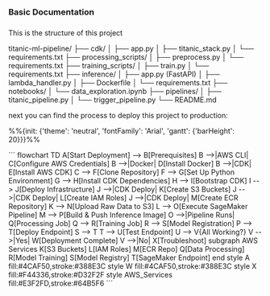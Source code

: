 ### Basic Documentation
###
This is the structure of this project

titanic-ml-pipeline/
├── cdk/
│   ├── app.py
│   ├── titanic_stack.py
│   └── requirements.txt
├── processing_scripts/
│   ├── preprocess.py
│   └── requirements.txt
├── training_scripts/
│   ├── train.py
│   └── requirements.txt
├── inference/
│   ├── app.py (FastAPI)
│   ├── lambda_handler.py
│   ├── Dockerfile
│   └── requirements.txt
├── notebooks/
│   └── data_exploration.ipynb
├── pipelines/
│   ├── titanic_pipeline.py
│   └── trigger_pipeline.py
└── README.md

next you can find the process to deploy this project to production:

%%{init: {'theme': 'neutral', 'fontFamily': 'Arial', 'gantt': {'barHeight': 20}}}%%

´´´
flowchart TD
    A[Start Deployment] --> B[Prerequisites]
    B -->|AWS CLI| C[Configure AWS Credentials]
    B -->|Docker| D[Install Docker]
    B -->|CDK| E[Install AWS CDK]
    C --> F[Clone Repository]
    F --> G[Set Up Python Environment]
    G --> H[Install CDK Dependencies]
    H --> I[Bootstrap CDK]
    I --> J[Deploy Infrastructure]
    J -->|CDK Deploy| K[Create S3 Buckets]
    J -->|CDK Deploy| L[Create IAM Roles]
    J -->|CDK Deploy| M[Create ECR Repository]
    K --> N[Upload Raw Data to S3]
    L --> O[Execute SageMaker Pipeline]
    M --> P[Build & Push Inference Image]
    O -->|Pipeline Runs| Q[Processing Job]
    Q --> R[Training Job]
    R --> S[Model Registration]
    P --> T[Deploy Endpoint]
    S --> T
    T --> U[Test Endpoint]
    U --> V{All Working?}
    V -->|Yes| W[Deployment Complete]
    V -->|No| X[Troubleshoot]
    subgraph AWS Services
        K[S3 Buckets]
        L[IAM Roles]
        M[ECR Repo]
        Q[Data Processing]
        R[Model Training]
        S[Model Registry]
        T[SageMaker Endpoint]
    end
    style A fill:#4CAF50,stroke:#388E3C
    style W fill:#4CAF50,stroke:#388E3C
    style X fill:#F44336,stroke:#D32F2F
    style AWS_Services fill:#E3F2FD,stroke:#64B5F6
´´´
